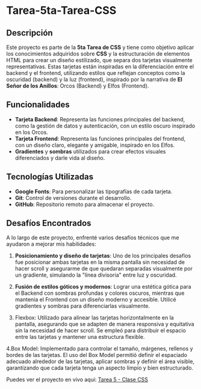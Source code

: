 # Tarea-5ta-Tarea-CSS

## Descripción

Este proyecto es parte de la **5ta Tarea de CSS** y tiene como objetivo aplicar los conocimientos adquiridos sobre **CSS** y la estructuración de elementos HTML para crear un diseño estilizado, que separa dos tarjetas visualmente representativas. Estas tarjetas están inspiradas en la diferenciación entre el backend y el frontend, utilizando estilos que reflejan conceptos como la oscuridad (backend) y la luz (frontend), inspirado por la narrativa de **El Señor de los Anillos**: Orcos (Backend) y Elfos (Frontend).

## Funcionalidades

- **Tarjeta Backend**: Representa las funciones principales del backend, como la gestión de datos y autenticación, con un estilo oscuro inspirado en los Orcos.
- **Tarjeta Frontend**: Representa las funciones principales del frontend, con un diseño claro, elegante y amigable, inspirado en los Elfos.
- **Gradientes** y **sombras** utilizados para crear efectos visuales diferenciados y darle vida al diseño.

## Tecnologías Utilizadas

- **Google Fonts**: Para personalizar las tipografías de cada tarjeta.
- **Git**: Control de versiones durante el desarrollo.
- **GitHub**: Repositorio remoto para almacenar el proyecto.

## Desafíos Encontrados

A lo largo de este proyecto, enfrenté varios desafíos técnicos que me ayudaron a mejorar mis habilidades:

1. **Posicionamiento y diseño de tarjetas**: Uno de los principales desafíos fue posicionar ambas tarjetas en la misma pantalla sin necesidad de hacer scroll y asegurarme de que quedaran separadas visualmente por un gradiente, simulando la "línea divisoria" entre luz y oscuridad.
   
2. **Fusión de estilos góticos y modernos**: Lograr una estética gótica para el Backend con sombras profundas y colores oscuros, mientras que mantenía el Frontend con un diseño moderno y accesible. Utilicé gradientes y sombras para diferenciarlas visualmente.

3. Flexbox: Utilizado para alinear las tarjetas horizontalmente en la pantalla, asegurando que se adapten de manera responsiva y equitativa sin la necesidad de hacer scroll. Se empleó para distribuir el espacio entre las tarjetas y mantener una estructura flexible.
 
4.Box Model: Implementado para controlar el tamaño, márgenes, rellenos y bordes de las tarjetas. El uso del Box Model permitió definir el espaciado adecuado alrededor de las tarjetas, aplicar sombras y definir el área visible, garantizando que cada tarjeta tenga un aspecto limpio y bien estructurado.

Puedes ver el proyecto en vivo aquí: [Tarea 5 - Clase CSS](https://tarea-5-clase-css.vercel.app/)
